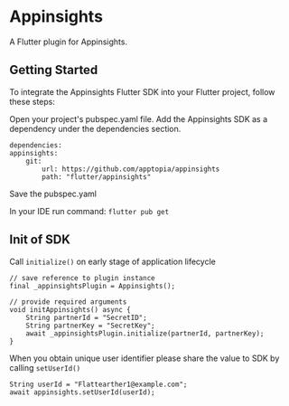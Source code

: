 # Appinsights

A Flutter plugin for Appinsights.

## Getting Started

To integrate the Appinsights Flutter SDK into your Flutter project, follow these steps:

Open your project's pubspec.yaml file.
Add the Appinsights SDK as a dependency under the dependencies section. 

```
dependencies:
appinsights:
    git:
        url: https://github.com/apptopia/appinsights
        path: "flutter/appinsights"
```
Save the pubspec.yaml  

In your IDE run command: 
    `flutter pub get`


## Init of SDK
Call `initialize()` on early stage of application lifecycle 
```
// save reference to plugin instance
final _appinsightsPlugin = Appinsights();

// provide required arguments
void initAppinsights() async {
    String partnerId = "SecretID";
    String partnerKey = "SecretKey";
    await _appinsightsPlugin.initialize(partnerId, partnerKey);
}
```
When you obtain unique user identifier please share the value to SDK by calling `setUserId()`
```
String userId = "Flattearther1@example.com";
await appinsights.setUserId(userId);
```